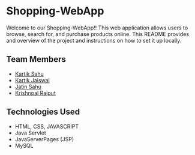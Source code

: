 # Shopping-WebApp
Welcome to our Shopping-WebApp!! This web application allows users to browse, search for, and purchase products online. This README provides and overview of the project and instructions on how to set it up locally.
## Team Members
* [Kartik Sahu](https://github.com/kartik-sahu-dev/)
* [Kartik Jaiswal](https://github.com/kartikjaiswal88)
* [Jatin Sahu](https://github.com/jps6136)
* [Krishnpal Rajput](https://github.com/Kanha8120)
## Technologies Used
* HTML, CSS, JAVASCRIPT
* Java Servlet
* JavaServerPages (JSP)
* MySQL
